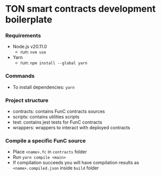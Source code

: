 # TON smart contracts development boilerplate

### Requirements
- Node.js v20.11.0
  - run: `nvm use`
- Yarn
  - run: `npm install --global yarn`

### Commands
- To install dependencies: `yarn`

### Project structure
- contracts: contains FunC contracts sources
- scripts: contains utilities scripts
- test: contains jest tests for FunC contracts
- wrappers: wrappers to interact with deployed contracts

### Compile a specific FunC source
- Place `<name>.fc` in `contracts` folder
- Run `yarn compile <main>`
- If compilation succeeds you will have compilation results as `<name>.compiled.json` inside `build` folder
